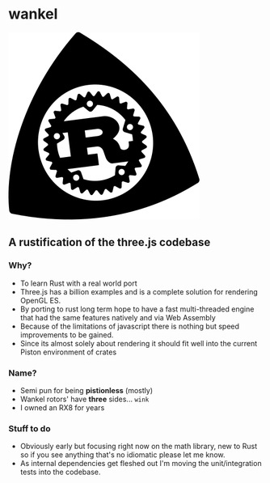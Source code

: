 # wankel
![logo](https://raw.githubusercontent.com/delaneyj/wankel/master/art/logo.svg)

## A rustification of the three.js codebase

### Why?
* To learn Rust with a real world port
* Three.js has a billion examples and is a complete solution for rendering OpenGL ES.
* By porting to rust long term hope to have a fast multi-threaded engine that had the same features natively and via Web Assembly
* Because of the limitations of javascript there is nothing but speed improvements to be gained.
* Since its almost solely about rendering it should fit well into the current Piston environment of crates

### Name?
* Semi pun for being **pistionless** (mostly) 
* Wankel rotors' have **three** sides... `wink`
* I owned an RX8 for years 

### Stuff to do
* Obviously early but focusing right now on the math library, new to Rust so if you see anything that's no idiomatic please let me know.
* As internal dependencies get fleshed out I'm moving the unit/integration tests into the codebase.  